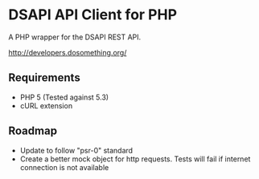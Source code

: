 

DSAPI API Client for PHP
=========

A PHP wrapper for the DSAPI REST API.

http://developers.dosomething.org/

Requirements
-
* PHP 5 (Tested against 5.3)
* cURL extension

Roadmap
-
* Update to follow "psr-0" standard
* Create a better mock object for http requests.  Tests will fail if internet connection is not available